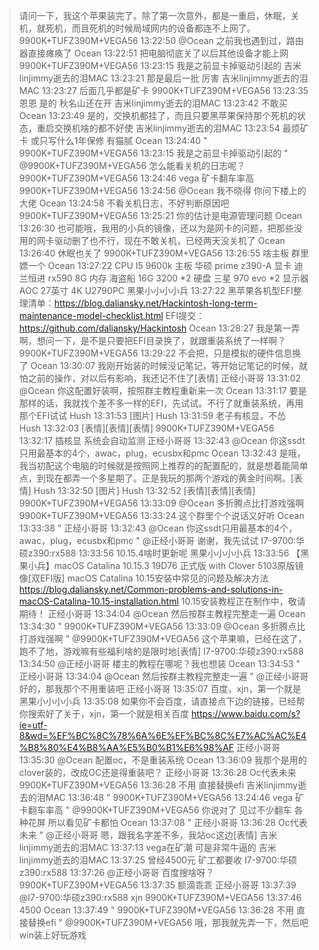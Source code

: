 
>请问一下，我这个苹果装完了。除了第一次意外，都是一重启，休眠，关机，就死机，而且死机的时候局域网内的设备都连不上网了。
>9900K+TUFZ390M+VEGA56  13:22:50
@Ocean 之前我也遇到过，路由器直接瘫痪了
>Ocean  13:22:51
把电脑彻底关了以后其他设备才能上网
>9900K+TUFZ390M+VEGA56  13:23:15
我是之前显卡掉驱动引起的
>吉米linjimmy逝去的泪MAC  13:23:21
那是最后一批 厉害
>吉米linjimmy逝去的泪MAC  13:23:27
后面几乎都是矿卡
>9900K+TUFZ390M+VEGA56  13:23:35
恩恩 是的 秋名山还在开
>吉米linjimmy逝去的泪MAC  13:23:42
不敢买
>Ocean  13:23:49
是的，交换机都挂了，而且只要黑苹果保持那个死机的状态，重启交换机啥的都不好使
>吉米linjimmy逝去的泪MAC  13:23:54
最烦矿卡 或只写什么1年保修 有猫腻
>Ocean  13:24:40
" 9900K+TUFZ390M+VEGA56 13:23:15
>我是之前显卡掉驱动引起的 "
@9900K+TUFZ390M+VEGA56 怎么能看关机的日志呢？
>9900K+TUFZ390M+VEGA56  13:24:46
vega 矿卡翻车率高
>9900K+TUFZ390M+VEGA56  13:24:56
@Ocean 我不晓得 你问下楼上的大佬
>Ocean  13:24:58
不看关机日志，不好判断原因吧
>9900K+TUFZ390M+VEGA56  13:25:21
你的估计是电源管理问题
>Ocean  13:26:30
也可能哦，我用的小兵的镜像，还以为是网卡的问题，把那些没用的网卡驱动删了也不行，现在不敢关机，已经两天没关机了
>Ocean  13:26:40
休眠也关了
>9900K+TUFZ390M+VEGA56  13:26:55
啥主板  群里嫖一个
>Ocean  13:27:22
CPU I5 9600k
主板 华硕 prime z390-A
显卡 迪兰恒进 rx590 8G
内存 海盗船 16G 3200 *2
硬盘 三星 970 evo *2
显示器 AOC 27英寸 4K U2790PC
>黑果小小小小兵  13:27:22
黑苹果各机型EFI整理清单：https://blog.daliansky.net/Hackintosh-long-term-maintenance-model-checklist.html EFI提交：https://github.com/daliansky/Hackintosh
>Ocean  13:28:27
我是第一弄啊，想问一下，是不是只要把EFI目录换了，就跟重装系统了一样啊？
>9900K+TUFZ390M+VEGA56  13:29:22
不会把，只是模拟的硬件信息换了
>Ocean  13:30:07
我刚开始装的时候没记笔记，等开始记笔记的时候，就怕之前的操作，对以后有影响，我还记不住了[表情]
>正经小哥哥  13:31:02
@Ocean 你这配置好装啊，按照群主教程重新来一次
Ocean  13:31:17
要是那样的话，我就找个差不多一样的EFI，先试试。不行了就重装系统，再用那个EFI试试
Hush  13:31:53
[图片]
Hush  13:31:59
老子有核显，不怂
Hush  13:32:03
[表情][表情][表情]
9900K+TUFZ390M+VEGA56  13:32:17
插核显 系统会自动监测
正经小哥哥  13:32:43
@Ocean 你这ssdt只用最基本的4个，awac，plug，ecusbx和pmc
Ocean  13:32:43
是哦，我当初配这个电脑的时候就是按照网上推荐的的配置配的，就是想着能简单点，到现在都弄一个多星期了。正是我玩的那两个游戏的黄金时间啊。[表情]
Hush  13:32:50
[图片]
Hush  13:32:52
[表情][表情][表情]
9900K+TUFZ390M+VEGA56  13:33:09
@Ocean 多折腾点比打游戏强啊
9900K+TUFZ390M+VEGA56  13:33:24
这个群里个个说话又好听
Ocean  13:33:38
" 正经小哥哥 13:32:43
@Ocean 你这ssdt只用最基本的4个，awac，plug，ecusbx和pmc "
@正经小哥哥 谢谢，我先试试
I7-9700:华硕z390:rx588  13:33:56
10.15.4啥时更新呢
黑果小小小小兵  13:33:56
【黑果小兵】macOS Catalina 10.15.3 19D76 正式版 with Clover 5103原版镜像[双EFI版] macOS Catalina 10.15安装中常见的问题及解决方法 https://blog.daliansky.net/Common-problems-and-solutions-in-macOS-Catalina-10.15-installation.html 10.15安装教程正在制作中，敬请期待！
正经小哥哥  13:34:04
@Ocean 然后按群主教程完整走一遍
Ocean  13:34:30
" 9900K+TUFZ390M+VEGA56 13:33:09
@Ocean 多折腾点比打游戏强啊 "
@9900K+TUFZ390M+VEGA56 这个苹果嘛，已经在这了，跑不了地，游戏嘛有些福利啥的是限时地[表情]
I7-9700:华硕z390:rx588  13:34:50
@正经小哥哥 楼主的教程在哪呢？我也想装
Ocean  13:34:53
" 正经小哥哥 13:34:04
@Ocean 然后按群主教程完整走一遍 "
@正经小哥哥 好的，那我那个不用重装吧
正经小哥哥  13:35:07
百度，xjn，第一个就是
黑果小小小小兵  13:35:08
如果你不会百度，请直接点下边的链接，已经帮你搜索好了关于，xjn，第一个就是相关百度
https://www.baidu.com/s?ie=utf-8&wd=%EF%BC%8C%78%6A%6E%EF%BC%8C%E7%AC%AC%E4%B8%80%E4%B8%AA%E5%B0%B1%E6%98%AF
正经小哥哥  13:35:30
@Ocean 配置oc，不是重装系统
Ocean  13:36:09
我那个是用的clover装的，改成OC还是得重装吧？
正经小哥哥  13:36:28
Oc代表未来
9900K+TUFZ390M+VEGA56  13:36:28
不用 直接替换efi
吉米linjimmy逝去的泪MAC  13:36:48
" 9900K+TUFZ390M+VEGA56 13:24:46
vega 矿卡翻车率高 "
@9900K+TUFZ390M+VEGA56 你说对了 见过不少翻车 各种花屏 所以看见矿卡都怕
Ocean  13:37:08
" 正经小哥哥 13:36:28
Oc代表未来 "
@正经小哥哥 嗯，跟我名字差不多，我站oc这边[表情]
吉米linjimmy逝去的泪MAC  13:37:13
vega在矿潮 可是非常牛逼的
吉米linjimmy逝去的泪MAC  13:37:25
曾经4500元 矿工都要收
I7-9700:华硕z390:rx588  13:37:26
@正经小哥哥 百度搜啥呀？
9900K+TUFZ390M+VEGA56  13:37:35
额滴乖乖
正经小哥哥  13:37:39
@I7-9700:华硕z390:rx588 xjn
9900K+TUFZ390M+VEGA56  13:37:46
4500
Ocean  13:37:49
" 9900K+TUFZ390M+VEGA56 13:36:28
不用 直接替换efi "
@9900K+TUFZ390M+VEGA56 哦，那我就先弄一下，然后吧win装上好玩游戏

